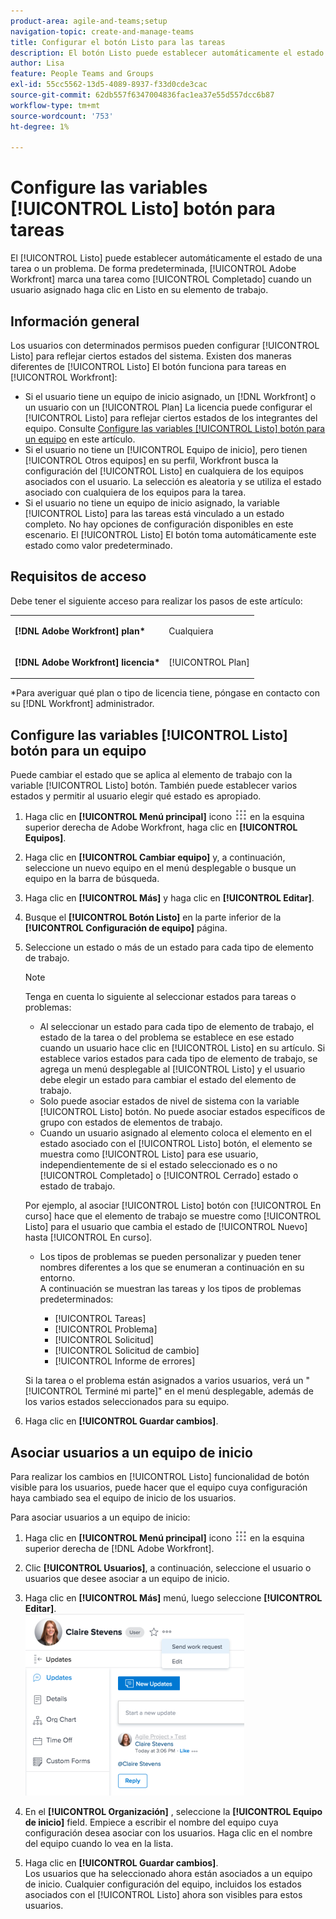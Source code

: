 ```yaml
---
product-area: agile-and-teams;setup
navigation-topic: create-and-manage-teams
title: Configurar el botón Listo para las tareas
description: El botón Listo puede establecer automáticamente el estado de una tarea o un problema. De forma predeterminada, Adobe Workfront marca una tarea como Completada cuando un usuario asignado hace clic en Listo en su elemento de trabajo.
author: Lisa
feature: People Teams and Groups
exl-id: 55cc5562-13d5-4089-8937-f33d0cde3cac
source-git-commit: 62db557f6347004836fac1ea37e55d557dcc6b87
workflow-type: tm+mt
source-wordcount: '753'
ht-degree: 1%

---
```


# Configure las variables [!UICONTROL Listo] botón para tareas

El [!UICONTROL Listo] puede establecer automáticamente el estado de una tarea o un problema. De forma predeterminada, [!UICONTROL Adobe Workfront] marca una tarea como [!UICONTROL Completado] cuando un usuario asignado haga clic en Listo en su elemento de trabajo.

## Información general

Los usuarios con determinados permisos pueden configurar [!UICONTROL Listo] para reflejar ciertos estados del sistema. Existen dos maneras diferentes de [!UICONTROL Listo] El botón funciona para tareas en [!UICONTROL Workfront]:

* Si el usuario tiene un equipo de inicio asignado, un [!DNL Workfront] o un usuario con un [!UICONTROL Plan] La licencia puede configurar el [!UICONTROL Listo] para reflejar ciertos estados de los integrantes del equipo. Consulte [Configure las variables [!UICONTROL Listo] botón para un equipo](#configure-the-uicontrol-done-button-for-a-team) en este artículo.
* Si el usuario no tiene un [!UICONTROL Equipo de inicio], pero tienen [!UICONTROL Otros equipos] en su perfil, Workfront busca la configuración del [!UICONTROL Listo] en cualquiera de los equipos asociados con el usuario. La selección es aleatoria y se utiliza el estado asociado con cualquiera de los equipos para la tarea.
* Si el usuario no tiene un equipo de inicio asignado, la variable [!UICONTROL Listo] para las tareas está vinculado a un estado completo. No hay opciones de configuración disponibles en este escenario. El [!UICONTROL Listo] El botón toma automáticamente este estado como valor predeterminado.

## Requisitos de acceso

Debe tener el siguiente acceso para realizar los pasos de este artículo:

<table style="table-layout:auto"> 
 <col> 
 </col> 
 <col> 
 </col> 
 <tbody> 
  <tr> 
   <td role="rowheader"><strong><p>[!DNL Adobe Workfront] plan*</strong></p></td> 
   <td> <p>Cualquiera</p> </td> 
  </tr> 
  <tr> 
   <td role="rowheader"><strong><p>[!DNL Adobe Workfront] licencia*</strong></p></td> 
   <td> <p>[!UICONTROL Plan] </p> </td> 
  </tr> 
 </tbody> 
</table>

&#42;Para averiguar qué plan o tipo de licencia tiene, póngase en contacto con su [!DNL Workfront] administrador.

## Configure las variables [!UICONTROL Listo] botón para un equipo

Puede cambiar el estado que se aplica al elemento de trabajo con la variable [!UICONTROL Listo] botón. También puede establecer varios estados y permitir al usuario elegir qué estado es apropiado.

1. Haga clic en **[!UICONTROL Menú principal]** icono ![](assets/main-menu-icon.png) en la esquina superior derecha de Adobe Workfront, haga clic en **[!UICONTROL Equipos]**.

1. Haga clic en **[!UICONTROL Cambiar equipo]** y, a continuación, seleccione un nuevo equipo en el menú desplegable o busque un equipo en la barra de búsqueda.
1. Haga clic en **[!UICONTROL Más]** y haga clic en **[!UICONTROL Editar]**.
1. Busque el **[!UICONTROL Botón Listo]** en la parte inferior de la **[!UICONTROL Configuración de equipo]** página.

1. Seleccione un estado o más de un estado para cada tipo de elemento de trabajo.

   >[!NOTE]
   >
   >Tenga en cuenta lo siguiente al seleccionar estados para tareas o problemas:
   >
   >* Al seleccionar un estado para cada tipo de elemento de trabajo, el estado de la tarea o del problema se establece en ese estado cuando un usuario hace clic en [!UICONTROL Listo] en su artículo. Si establece varios estados para cada tipo de elemento de trabajo, se agrega un menú desplegable al [!UICONTROL Listo] y el usuario debe elegir un estado para cambiar el estado del elemento de trabajo.
   >* Solo puede asociar estados de nivel de sistema con la variable [!UICONTROL Listo] botón. No puede asociar estados específicos de grupo con estados de elementos de trabajo.
   >* Cuando un usuario asignado al elemento coloca el elemento en el estado asociado con el [!UICONTROL Listo] botón, el elemento se muestra como [!UICONTROL Listo] para ese usuario, independientemente de si el estado seleccionado es o no [!UICONTROL Completado] o [!UICONTROL Cerrado] estado o estado de trabajo.
   >   
   >   
   >  Por ejemplo, al asociar [!UICONTROL Listo] botón con [!UICONTROL En curso] hace que el elemento de trabajo se muestre como [!UICONTROL Listo] para el usuario que cambia el estado de [!UICONTROL Nuevo] hasta [!UICONTROL En curso].
   >   
   >* Los tipos de problemas se pueden personalizar y pueden tener nombres diferentes a los que se enumeran a continuación en su entorno.\
   >  A continuación se muestran las tareas y los tipos de problemas predeterminados:
   >     
   >   * [!UICONTROL Tareas]
   >   * [!UICONTROL Problema]
   >   * [!UICONTROL Solicitud]
   >   * [!UICONTROL Solicitud de cambio]
   >   * [!UICONTROL Informe de errores]

   Si la tarea o el problema están asignados a varios usuarios, verá un &quot;[!UICONTROL Terminé mi parte]&quot; en el menú desplegable, además de los varios estados seleccionados para su equipo.

1. Haga clic en **[!UICONTROL Guardar cambios]**.

## Asociar usuarios a un equipo de inicio

Para realizar los cambios en [!UICONTROL Listo] funcionalidad de botón visible para los usuarios, puede hacer que el equipo cuya configuración haya cambiado sea el equipo de inicio de los usuarios.

Para asociar usuarios a un equipo de inicio:

1. Haga clic en **[!UICONTROL Menú principal]** icono ![](assets/main-menu-icon.png) en la esquina superior derecha de [!DNL Adobe Workfront].

1. Clic **[!UICONTROL Usuarios]**, a continuación, seleccione el usuario o usuarios que desee asociar a un equipo de inicio.
1. Haga clic en **[!UICONTROL Más]** menú, luego seleccione **[!UICONTROL Editar]**.\
   ![](assets/user-settings-nwe-350x291.png)

1. En el **[!UICONTROL Organización]** , seleccione la **[!UICONTROL Equipo de inicio]** field. Empiece a escribir el nombre del equipo cuya configuración desea asociar con los usuarios. Haga clic en el nombre del equipo cuando lo vea en la lista.

1. Haga clic en **[!UICONTROL Guardar cambios]**.\
   Los usuarios que ha seleccionado ahora están asociados a un equipo de inicio.
Cualquier configuración del equipo, incluidos los estados asociados con el [!UICONTROL Listo] ahora son visibles para estos usuarios.

